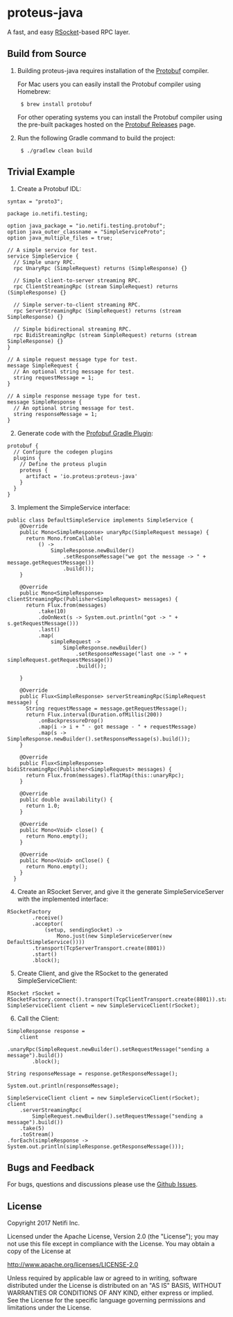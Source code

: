 # proteus-java
A fast, and easy [RSocket](http://rsocket.io/)-based RPC layer.

## Build from Source
1. Building proteus-java requires installation of the [Protobuf](https://github.com/google/protobuf) compiler.

    For Mac users you can easily install the Protobuf compiler using Homebrew:

        $ brew install protobuf

    For other operating systems you can install the Protobuf compiler using the pre-built packages hosted on the [Protobuf Releases](https://github.com/google/protobuf/releases) page.

2. Run the following Gradle command to build the project:

        $ ./gradlew clean build

## Trivial Example
1. Create a Protobuf IDL:
```
syntax = "proto3";

package io.netifi.testing;

option java_package = "io.netifi.testing.protobuf";
option java_outer_classname = "SimpleServiceProto";
option java_multiple_files = true;

// A simple service for test.
service SimpleService {
  // Simple unary RPC.
  rpc UnaryRpc (SimpleRequest) returns (SimpleResponse) {}

  // Simple client-to-server streaming RPC.
  rpc ClientStreamingRpc (stream SimpleRequest) returns (SimpleResponse) {}

  // Simple server-to-client streaming RPC.
  rpc ServerStreamingRpc (SimpleRequest) returns (stream SimpleResponse) {}

  // Simple bidirectional streaming RPC.
  rpc BidiStreamingRpc (stream SimpleRequest) returns (stream SimpleResponse) {}
}

// A simple request message type for test.
message SimpleRequest {
  // An optional string message for test.
  string requestMessage = 1;
}

// A simple response message type for test.
message SimpleResponse {
  // An optional string message for test.
  string responseMessage = 1;
}
```

2. Generate code with the [Profobuf Gradle Plugin](https://github.com/google/protobuf-gradle-plugin):
```
protobuf {
  // Configure the codegen plugins
  plugins {
    // Define the proteus plugin
    proteus {
      artifact = 'io.proteus:proteus-java'
    }
  }
}
```

3. Implement the SimpleService interface:
```
public class DefaultSimpleService implements SimpleService {
    @Override
    public Mono<SimpleResponse> unaryRpc(SimpleRequest message) {
      return Mono.fromCallable(
          () ->
              SimpleResponse.newBuilder()
                  .setResponseMessage("we got the message -> " + message.getRequestMessage())
                  .build());
    }

    @Override
    public Mono<SimpleResponse> clientStreamingRpc(Publisher<SimpleRequest> messages) {
      return Flux.from(messages)
          .take(10)
          .doOnNext(s -> System.out.println("got -> " + s.getRequestMessage()))
          .last()
          .map(
              simpleRequest ->
                  SimpleResponse.newBuilder()
                      .setResponseMessage("last one -> " + simpleRequest.getRequestMessage())
                      .build());

    }

    @Override
    public Flux<SimpleResponse> serverStreamingRpc(SimpleRequest message) {
      String requestMessage = message.getRequestMessage();
      return Flux.interval(Duration.ofMillis(200))
          .onBackpressureDrop()
          .map(i -> i + " - got message - " + requestMessage)
          .map(s -> SimpleResponse.newBuilder().setResponseMessage(s).build());
    }

    @Override
    public Flux<SimpleResponse> bidiStreamingRpc(Publisher<SimpleRequest> messages) {
      return Flux.from(messages).flatMap(this::unaryRpc);
    }

    @Override
    public double availability() {
      return 1.0;
    }

    @Override
    public Mono<Void> close() {
      return Mono.empty();
    }

    @Override
    public Mono<Void> onClose() {
      return Mono.empty();
    }
  }
```

4. Create an RSocket Server, and give it the generate SimpleServiceServer with the implemented interface:
```
RSocketFactory
        .receive()
        .acceptor(
            (setup, sendingSocket) ->
                Mono.just(new SimpleServiceServer(new DefaultSimpleService())))
        .transport(TcpServerTransport.create(8801))
        .start()
        .block();
```

5. Create Client, and give the RSocket to the generated SimpleServiceClient:
```
RSocket rSocket = RSocketFactory.connect().transport(TcpClientTransport.create(8801)).start().block();
SimpleServiceClient client = new SimpleServiceClient(rSocket);
```

6. Call the Client:
```
SimpleResponse response =
    client
        .unaryRpc(SimpleRequest.newBuilder().setRequestMessage("sending a message").build())
        .block();

String responseMessage = response.getResponseMessage();

System.out.println(responseMessage);

SimpleServiceClient client = new SimpleServiceClient(rSocket);
client
    .serverStreamingRpc(
        SimpleRequest.newBuilder().setRequestMessage("sending a message").build())
    .take(5)
    .toStream()
.forEach(simpleResponse -> System.out.println(simpleResponse.getResponseMessage()));

```

## Bugs and Feedback

For bugs, questions and discussions please use the [Github Issues](https://github.com/netifi/proteus-java/issues).

## License
Copyright 2017 Netifi Inc.

Licensed under the Apache License, Version 2.0 (the "License"); you may not use this file except in compliance with the License. You may obtain a copy of the License at

http://www.apache.org/licenses/LICENSE-2.0

Unless required by applicable law or agreed to in writing, software distributed under the License is distributed on an "AS IS" BASIS, WITHOUT WARRANTIES OR CONDITIONS OF ANY KIND, either express or implied. See the License for the specific language governing permissions and limitations under the License.
